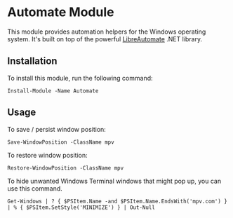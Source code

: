 # Automate Module

This module provides automation helpers for the Windows operating system.
It's built on top of the powerful [LibreAutomate](https://www.libreautomate.com/) .NET library.

## Installation

To install this module, run the following command:

```pwsh
Install-Module -Name Automate
```

## Usage

To save / persist window position:

```pwsh
Save-WindowPosition -ClassName mpv
```

To restore window position:

```pwsh
Restore-WindowPosition -ClassName mpv
```

To hide unwanted Windows Terminal windows that might pop up, you can use this command.

```pwsh
Get-Windows | ? { $PSItem.Name -and $PSItem.Name.EndsWith('mpv.com') } | % { $PSItem.SetStyle('MINIMIZE') } | Out-Null
```
